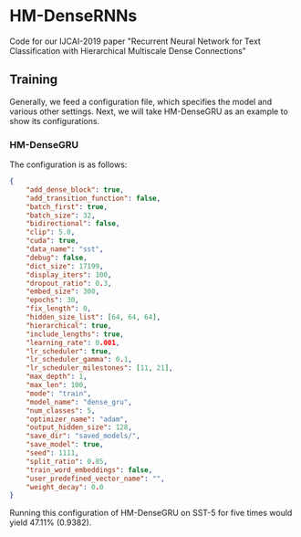 # HM-DenseRNNs
Code for our IJCAI-2019 paper "Recurrent Neural Network for Text Classification with Hierarchical Multiscale Dense Connections"


## Training
Generally, we feed a configuration file, which specifies the model and various other settings. 
Next, we will take HM-DenseGRU as an example to show its configurations. 


### HM-DenseGRU
The configuration is as follows:
```json
{
    "add_dense_block": true,
    "add_transition_function": false,
    "batch_first": true,
    "batch_size": 32,
    "bidirectional": false,
    "clip": 5.0,
    "cuda": true,
    "data_name": "sst",
    "debug": false,
    "dict_size": 17199,
    "display_iters": 100,
    "dropout_ratio": 0.3,
    "embed_size": 300,
    "epochs": 30,
    "fix_length": 0,
    "hidden_size_list": [64, 64, 64],
    "hierarchical": true,
    "include_lengths": true,
    "learning_rate": 0.001,
    "lr_scheduler": true,
    "lr_scheduler_gamma": 0.1,
    "lr_scheduler_milestones": [11, 21],
    "max_depth": 1,
    "max_len": 100,
    "mode": "train",
    "model_name": "dense_gru",
    "num_classes": 5,
    "optimizer_name": "adam",
    "output_hidden_size": 128,
    "save_dir": "saved_models/",
    "save_model": true,
    "seed": 1111,
    "split_ratio": 0.85,
    "train_word_embeddings": false,
    "user_predefined_vector_name": "",
    "weight_decay": 0.0
}
```
Running this configuration of HM-DenseGRU on SST-5 for five times would yield 47.11% (0.9382).
